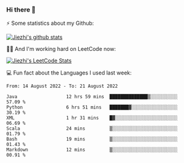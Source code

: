 ### Hi there 👋


⚡ Some statistics about my Github:


[![Jiezhi's github stats](https://github-readme-stats.vercel.app/api?username=Jiezhi&show_icons=true)](https://github.com/Jiezhi/github-readme-stats)


🙇🏼 And I'm working hard on LeetCode now:

[![Jiezhi's LeetCode Stats](https://leetcode-stats.vercel.app/api?username=Jiezhi&theme=Light)](https://leetcode.com/Jiezhi/)

💻 Fun fact about the Languages I used last week:

<!--START_SECTION:waka-->

```text
From: 14 August 2022 - To: 21 August 2022

Java                  12 hrs 59 mins  ██████████████▒░░░░░░░░░░   57.09 %
Python                6 hrs 51 mins   ███████▓░░░░░░░░░░░░░░░░░   30.19 %
XML                   1 hr 31 mins    █▓░░░░░░░░░░░░░░░░░░░░░░░   06.69 %
Scala                 24 mins         ▒░░░░░░░░░░░░░░░░░░░░░░░░   01.79 %
Bash                  19 mins         ▒░░░░░░░░░░░░░░░░░░░░░░░░   01.43 %
Markdown              12 mins         ▒░░░░░░░░░░░░░░░░░░░░░░░░   00.91 %
```

<!--END_SECTION:waka-->


<!--
[![Top Langs](https://github-readme-stats.vercel.app/api/top-langs/?username=Jiezhi&hide=javascript,html)](https://github.com/Jiezhi/github-readme-stats)

**Jiezhi/Jiezhi** is a ✨ _special_ ✨ repository because its `README.md` (this file) appears on your GitHub profile.

Here are some ideas to get you started:

- 🔭 I’m currently working on ...
- 🌱 I’m currently learning ...
- 👯 I’m looking to collaborate on ...
- 🤔 I’m looking for help with ...
- 💬 Ask me about ...
- 📫 How to reach me: ...
- 😄 Pronouns: ...
- ⚡ Fun fact: ...
-->

